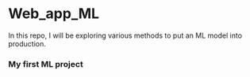 # Web_app_ML

In this repo, I will be exploring various methods to put an ML model into production.


### My first ML project
